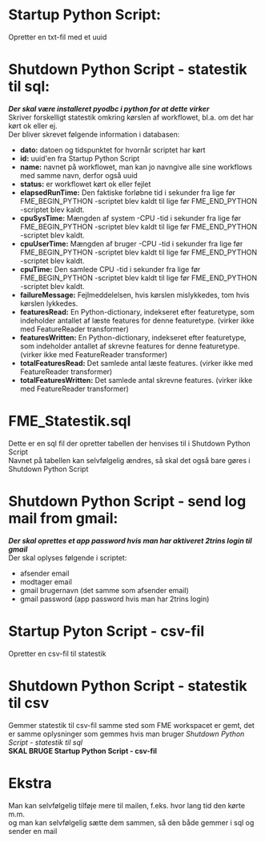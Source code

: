 # Startup Python Script:
Opretter en txt-fil med et uuid

# Shutdown Python Script - statestik til sql:
***Der skal være installeret pyodbc i python for at dette virker***\
Skriver forskelligt statestik omkring kørslen af workflowet, bl.a. om det har kørt ok eller ej.\
Der bliver skrevet følgende information i databasen:
- **dato:** datoen og tidspunktet for hvornår scriptet har kørt
- **id:** uuid'en fra Startup Python Script
- **name:** navnet på workflowet, man kan jo navngive alle sine workflows med samme navn, derfor også uuid
- **status:** er workflowet kørt ok eller fejlet
- **elapsedRunTime:** Den faktiske forløbne tid i sekunder fra lige før FME_BEGIN_PYTHON -scriptet blev kaldt til lige før FME_END_PYTHON -scriptet blev kaldt.
- **cpuSysTime:** Mængden af system -CPU -tid i sekunder fra lige før FME_BEGIN_PYTHON -scriptet blev kaldt til lige før FME_END_PYTHON -scriptet blev kaldt.
- **cpuUserTime:** Mængden af bruger -CPU -tid i sekunder fra lige før FME_BEGIN_PYTHON -scriptet blev kaldt til lige før FME_END_PYTHON -scriptet blev kaldt.
- **cpuTime:** Den samlede CPU -tid i sekunder fra lige før FME_BEGIN_PYTHON -scriptet blev kaldt til lige før FME_END_PYTHON -scriptet blev kaldt.
- **failureMessage:** Fejlmeddelelsen, hvis kørslen mislykkedes, tom hvis kørslen lykkedes.
- **featuresRead:** En Python-dictionary, indekseret efter featuretype, som indeholder antallet af læste features for denne featuretype. (virker ikke med FeatureReader transformer)
- **featuresWritten:** En Python-dictionary, indekseret efter featuretype, som indeholder antallet af skrevne features for denne featuretype. (virker ikke med FeatureReader transformer)
- **totalFeaturesRead:** Det samlede antal læste features. (virker ikke med FeatureReader transformer)
- **totalFeaturesWritten:** Det samlede antal skrevne features. (virker ikke med FeatureReader transformer)
# FME_Statestik.sql
Dette er en sql fil der opretter tabellen der henvises til i Shutdown Python Script\
Navnet på tabellen kan selvfølgelig ændres, så skal det også bare gøres i Shutdown Python Script
# Shutdown Python Script - send log mail from gmail:
***Der skal oprettes et app password hvis man har aktiveret 2trins login til gmail***\
Der skal oplyses følgende i scriptet:
- afsender email
- modtager email
- gmail brugernavn (det samme som afsender email)
- gmail password (app password hvis man har 2trins login)
# Startup Pyton Script - csv-fil
Opretter en csv-fil til statestik
# Shutdown Python Script - statestik til csv
Gemmer statestik til csv-fil samme sted som FME workspacet er gemt, det er samme oplysninger som gemmes hvis man bruger *Shutdown Python Script - statestik til sql*\
**SKAL BRUGE Startup Python Script - csv-fil**
# Ekstra
Man kan selvfølgelig tilføje mere til mailen, f.eks. hvor lang tid den kørte m.m.\
og man kan selvfølgelig sætte dem sammen, så den både gemmer i sql og sender en mail

